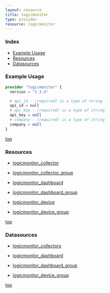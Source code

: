 ```yaml
---
layout: resource
title: logicmonitor
type: provider
resource: logicmonitor
---
```


### Index

- [Example Usage](#example-usage)
- [Resources](#resources)
- [Datasources](#datasources)

### Example Usage

```terraform
provider "logicmonitor" {
  version = "1.3.4"

  # api_id - (required) is a type of string
  api_id = null
  # api_key - (required) is a type of string
  api_key = null
  # company - (required) is a type of string
  company = null
}
```

[top](#index)

### Resources


- [logicmonitor_collector](./r/logicmonitor_collector.md)

- [logicmonitor_collector_group](./r/logicmonitor_collector_group.md)

- [logicmonitor_dashboard](./r/logicmonitor_dashboard.md)

- [logicmonitor_dashboard_group](./r/logicmonitor_dashboard_group.md)

- [logicmonitor_device](./r/logicmonitor_device.md)

- [logicmonitor_device_group](./r/logicmonitor_device_group.md)


[top](#index)

### Datasources


- [logicmonitor_collectors](./d/logicmonitor_collectors.md)

- [logicmonitor_dashboard](./d/logicmonitor_dashboard.md)

- [logicmonitor_dashboard_group](./d/logicmonitor_dashboard_group.md)

- [logicmonitor_device_group](./d/logicmonitor_device_group.md)


[top](#index)